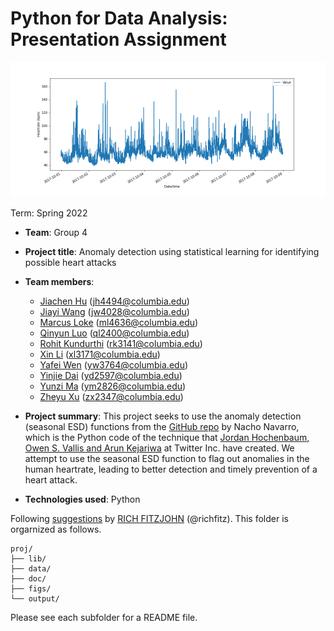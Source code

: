 # Python for Data Analysis: Presentation Assignment

<img src="figs/heartrate.png" width="750">

Term: Spring 2022

+ **Team**: Group 4
+ **Project title**: Anomaly detection using statistical learning for identifying possible heart attacks
+ **Team members**:
  + [Jiachen Hu](jh4494@columbia.edu) (jh4494@columbia.edu)
  + [Jiayi Wang](jw4028@columbia.edu) (jw4028@columbia.edu)
  + [Marcus Loke](https://www.linkedin.com/in/lokemarcus/) (ml4636@columbia.edu)
  + [Qinyun Luo](ql2400@columbia.edu) (ql2400@columbia.edu)
  + [Rohit Kundurthi](rk3141@columbia.edu) (rk3141@columbia.edu)
  + [Xin Li](xl3171@columbia.edu) (xl3171@columbia.edu)
  + [Yafei Wen](yw3764@columbia.edu) (yw3764@columbia.edu)
  + [Yinjie Dai](yd2597@columbia.edu) (yd2597@columbia.edu)
  + [Yunzi Ma](ym2826@columbia.edu) (ym2826@columbia.edu)
  + [Zheyu Xu](zx2347@columbia.edu) (zx2347@columbia.edu)

+ **Project summary**: This project seeks to use the anomaly detection (seasonal ESD) functions from the [GitHub repo](https://github.com/nachonavarro/seasonal-esd-anomaly-detection) by Nacho Navarro, which is the Python code of the technique that [Jordan Hochenbaum, Owen S. Vallis and Arun Kejariwa](https://arxiv.org/pdf/1704.07706.pdf) at Twitter Inc. have created. We attempt to use the seasonal ESD function to flag out anomalies in the human heartrate, leading to better detection and timely prevention of a heart attack.

+ **Technologies used**: Python

Following [suggestions](http://nicercode.github.io/blog/2013-04-05-projects/) by [RICH FITZJOHN](http://nicercode.github.io/about/#Team) (@richfitz). This folder is orgarnized as follows.

```
proj/
├── lib/
├── data/
├── doc/
├── figs/
└── output/
```

Please see each subfolder for a README file.
